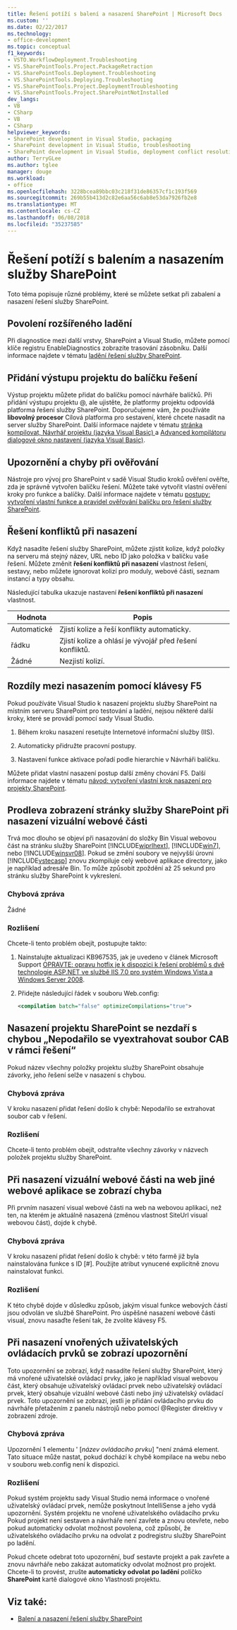 ```yaml
---
title: Řešení potíží s balení a nasazení SharePoint | Microsoft Docs
ms.custom: ''
ms.date: 02/22/2017
ms.technology:
- office-development
ms.topic: conceptual
f1_keywords:
- VSTO.WorkflowDeployment.Troubleshooting
- VS.SharePointTools.Project.PackageRetraction
- VS.SharePointTools.Deployment.Troubleshooting
- VS.SharePointTools.Deploying.Troubleshooting
- VS.SharePointTools.Project.DeploymentTroubleshooting
- VS.SharePointTools.Project.SharePointNotInstalled
dev_langs:
- VB
- CSharp
- VB
- CSharp
helpviewer_keywords:
- SharePoint development in Visual Studio, packaging
- SharePoint development in Visual Studio, troubleshooting
- SharePoint development in Visual Studio, deployment conflict resolution
author: TerryGLee
ms.author: tglee
manager: douge
ms.workload:
- office
ms.openlocfilehash: 3228bcea89bbc03c218f31de86357cf1c193f569
ms.sourcegitcommit: 269b55b413d2c82e6aa56c6ab8e53da7926fb2e8
ms.translationtype: MT
ms.contentlocale: cs-CZ
ms.lasthandoff: 06/08/2018
ms.locfileid: "35237585"
---
```

# <a name="troubleshooting-sharepoint-packaging-and-deployment"></a>Řešení potíží s balením a nasazením služby SharePoint

Toto téma popisuje různé problémy, které se můžete setkat při zabalení a nasazení řešení služby SharePoint.

## <a name="enabling-enhanced-debugging"></a>Povolení rozšířeného ladění
 Při diagnostice mezi další vrstvy, SharePoint a Visual Studio, můžete pomocí klíče registru EnableDiagnostics zobrazíte trasování zásobníku. Další informace najdete v tématu [ladění řešení služby SharePoint](../sharepoint/debugging-sharepoint-solutions.md).

## <a name="adding-project-output-to-the-solution-package"></a>Přidání výstupu projektu do balíčku řešení
 Výstup projektu můžete přidat do balíčku pomocí návrháře balíčků. Při přidání výstupu projektu @, ale ujistěte, že platformy projektu odpovídá platforma řešení služby SharePoint. Doporučujeme vám, že používáte **libovolný procesor** Cílová platforma pro sestavení, které chcete nasadit na server služby SharePoint. Další informace najdete v tématu [stránka kompilovat, Návrhář projektu &#40;jazyka Visual Basic&#41; ](../ide/reference/compile-page-project-designer-visual-basic.md) a [Advanced kompilátoru dialogové okno nastavení &#40;jazyka Visual Basic&#41;](../ide/reference/advanced-compiler-settings-dialog-box-visual-basic.md).

## <a name="validation-warnings-and-errors"></a>Upozornění a chyby při ověřování
 Nástroje pro vývoj pro SharePoint v sadě Visual Studio kroků ověření ověřte, zda je správně vytvořen balíčku řešení. Můžete také vytvořit vlastní ověření kroky pro funkce a balíčky. Další informace najdete v tématu [postupy: vytvoření vlastní funkce a pravidel ověřování balíčku pro řešení služby SharePoint](../sharepoint/how-to-create-custom-feature-and-package-validation-rules-for-sharepoint-solutions.md).

## <a name="deployment-conflict-resolution"></a>Řešení konfliktů při nasazení
 Když nasadíte řešení služby SharePoint, můžete zjistit kolize, když položky na serveru má stejný název, URL nebo ID jako položka v balíčku vaše řešení. Můžete změnit **řešení konfliktů při nasazení** vlastnost řešení, sestavy, nebo můžete ignorovat kolizí pro moduly, webové části, seznam instancí a typy obsahu.

 Následující tabulka ukazuje nastavení **řešení konfliktů při nasazení** vlastnost.

|Hodnota|Popis|
|-----------|-----------------|
|Automatické|Zjistí kolize a řeší konflikty automaticky.|
|řádku|Zjistí kolize a ohlásí je vývojář před řešení konfliktů.|
|Žádné|Nezjistí kolizí.|

## <a name="differences-between-f5-deployment"></a>Rozdíly mezi nasazením pomocí klávesy F5

Pokud používáte Visual Studio k nasazení projektu služby SharePoint na místním serveru SharePoint pro testování a ladění, nejsou některé další kroky, které se provádí pomocí sady Visual Studio.

1.  Během kroku nasazení resetujte Internetové informační služby (IIS).

2.  Automaticky přidružte pracovní postupy.

3.  Nastavení funkce aktivace pořadí podle hierarchie v Návrháři balíčku.

Můžete přidat vlastní nasazení postup další změny chování F5. Další informace najdete v tématu [návod: vytvoření vlastní krok nasazení pro projekty SharePoint](../sharepoint/walkthrough-creating-a-custom-deployment-step-for-sharepoint-projects.md).

## <a name="delay-displaying-sharepoint-page-when-deploying-visual-web-part"></a>Prodleva zobrazení stránky služby SharePoint při nasazení vizuální webové části

Trvá moc dlouho se objeví při nasazování do složky Bin Visual webovou část na stránku služby SharePoint [!INCLUDE[wiprlhext](../sharepoint/includes/wiprlhext-md.md)], [!INCLUDE[win7](../sharepoint/includes/win7-md.md)], nebo [!INCLUDE[winsvr08](../sharepoint/includes/winsvr08-md.md)]. Pokud se změní soubory ve nejvyšší úrovni [!INCLUDE[vstecasp](../sharepoint/includes/vstecasp-md.md)] znovu zkompiluje celý webové aplikace directory, jako je například adresáře Bin. To může způsobit zpoždění až 25 sekund pro stránku služby SharePoint k vykreslení.

### <a name="error-message"></a>Chybová zpráva
 Žádné

### <a name="resolution"></a>Rozlišení
 Chcete-li tento problém obejít, postupujte takto:

1.  Nainstalujte aktualizaci KB967535, jak je uvedeno v článek Microsoft Support [OPRAVTE: opravu hotfix je k dispozici k řešení problémů s dvě technologie ASP.NET ve službě IIS 7.0 pro systém Windows Vista a Windows Server 2008](http://go.microsoft.com/fwlink/?LinkId=179055).

2.  Přidejte následující řádek v souboru Web.config:

    ```xml
    <compilation batch="false" optimizeCompilations="true">
    ```

## <a name="sharepoint-project-deployment-fails-with-error-failed-to-extract-the-cab-file-in-the-solution"></a>Nasazení projektu SharePoint se nezdaří s chybou „Nepodařilo se vyextrahovat soubor CAB v rámci řešení“
 Pokud název všechny položky projektu služby SharePoint obsahuje závorky, jeho řešení selže v nasazení s chybou.

### <a name="error-message"></a>Chybová zpráva
 V kroku nasazení přidat řešení došlo k chybě: Nepodařilo se extrahovat soubor cab v řešení.

### <a name="resolution"></a>Rozlišení
 Chcete-li tento problém obejít, odstraňte všechny závorky v názvech položek projektu služby SharePoint.

## <a name="error-appears-when-deploying-a-visual-web-part-to-a-site-on-a-different-web-application"></a>Při nasazení vizuální webové části na web jiné webové aplikace se zobrazí chyba
 Při prvním nasazení visual webové části na web na webovou aplikaci, než ten, na kterém je aktuálně nasazená (změnou vlastnost SiteUrl visual webovou část), dojde k chybě.

### <a name="error-message"></a>Chybová zpráva
 V kroku nasazení přidat řešení došlo k chybě: v této farmě již byla nainstalována funkce s ID [#]. Použijte atribut vynucené explicitně znovu nainstalovat funkci.

### <a name="resolution"></a>Rozlišení
 K této chybě dojde v důsledku způsob, jakým visual funkce webových částí jsou odvolán ve službě SharePoint. Pro úspěšné nasazení webové části visual, znovu nasaďte řešení tak, že zvolíte klávesy F5.

## <a name="warning-appears-when-deploying-nested-user-controls"></a>Při nasazení vnořených uživatelských ovládacích prvků se zobrazí upozornění
 Toto upozornění se zobrazí, když nasadíte řešení služby SharePoint, který má vnořené uživatelské ovládací prvky, jako je například visual webovou část, který obsahuje uživatelský ovládací prvek nebo uživatelský ovládací prvek, který obsahuje vizuální webové části nebo jiný uživatelský ovládací prvek. Toto upozornění se zobrazí, jestli je přidání ovládacího prvku do návrháře přetažením z panelu nástrojů nebo pomocí @Register direktivy v zobrazení zdroje.

### <a name="error-message"></a>Chybová zpráva
 Upozornění 1 elementu ' [*název ovládacího prvku*] "není známá element. Tato situace může nastat, pokud dochází k chybě kompilace na webu nebo v souboru web.config není k dispozici.

### <a name="resolution"></a>Rozlišení
 Pokud systém projektu sady Visual Studio nemá informace o vnořené uživatelský ovládací prvek, nemůže poskytnout IntelliSense a jeho vydá upozornění. Systém projektu ne vnořené uživatelského ovládacího prvku Pokud projekt není sestaven a návrháře není zavřete a znovu otevřete, nebo pokud automaticky odvolat možnost povolena, což způsobí, že uživatelského ovládacího prvku na odvolat z podregistru služby SharePoint po ladění.

 Pokud chcete odebrat toto upozornění, buď sestavte projekt a pak zavřete a znovu návrháře nebo zakázat automaticky odvolat možnost pro projekt. Chcete-li to provést, zrušte **automaticky odvolat po ladění** políčko **SharePoint** kartě dialogové okno Vlastnosti projektu.

## <a name="see-also"></a>Viz také:

- [Balení a nasazení řešení služby SharePoint](../sharepoint/packaging-and-deploying-sharepoint-solutions.md)